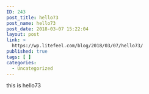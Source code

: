 ```yaml
---
ID: 243
post_title: hello73
post_name: hello73
post_date: 2018-03-07 15:22:04
layout: post
link: >
  https://wp.litefeel.com/blog/2018/03/07/hello73/
published: true
tags: [ ]
categories:
  - Uncategorized
---
```

this is hello73

